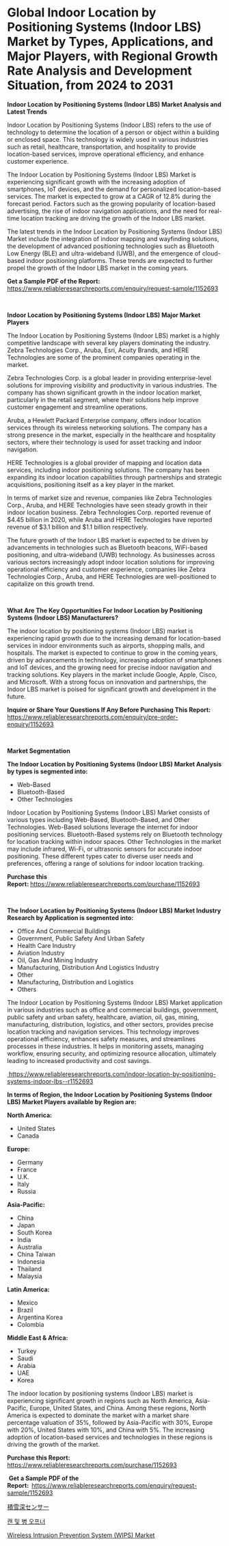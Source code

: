 <p><h1>Global Indoor Location by Positioning Systems (Indoor LBS) Market by Types, Applications, and Major Players, with Regional Growth Rate Analysis and Development Situation, from 2024 to 2031</h1></p><p><strong>Indoor Location by Positioning Systems (Indoor LBS) Market Analysis and Latest Trends</strong></p>
<p><p>Indoor Location by Positioning Systems (Indoor LBS) refers to the use of technology to determine the location of a person or object within a building or enclosed space. This technology is widely used in various industries such as retail, healthcare, transportation, and hospitality to provide location-based services, improve operational efficiency, and enhance customer experience.</p><p>The Indoor Location by Positioning Systems (Indoor LBS) Market is experiencing significant growth with the increasing adoption of smartphones, IoT devices, and the demand for personalized location-based services. The market is expected to grow at a CAGR of 12.8% during the forecast period. Factors such as the growing popularity of location-based advertising, the rise of indoor navigation applications, and the need for real-time location tracking are driving the growth of the Indoor LBS market.</p><p>The latest trends in the Indoor Location by Positioning Systems (Indoor LBS) Market include the integration of indoor mapping and wayfinding solutions, the development of advanced positioning technologies such as Bluetooth Low Energy (BLE) and ultra-wideband (UWB), and the emergence of cloud-based indoor positioning platforms. These trends are expected to further propel the growth of the Indoor LBS market in the coming years.</p></p>
<p><strong>Get a Sample PDF of the Report:&nbsp;</strong> <a href="https://www.reliableresearchreports.com/enquiry/request-sample/1152693">https://www.reliableresearchreports.com/enquiry/request-sample/1152693</a></p>
<p>&nbsp;</p>
<p><strong>Indoor Location by Positioning Systems (Indoor LBS) Major Market Players</strong></p>
<p><p>The Indoor Location by Positioning Systems (Indoor LBS) market is a highly competitive landscape with several key players dominating the industry. Zebra Technologies Corp., Aruba, Esri, Acuity Brands, and HERE Technologies are some of the prominent companies operating in the market.</p><p>Zebra Technologies Corp. is a global leader in providing enterprise-level solutions for improving visibility and productivity in various industries. The company has shown significant growth in the indoor location market, particularly in the retail segment, where their solutions help improve customer engagement and streamline operations.</p><p>Aruba, a Hewlett Packard Enterprise company, offers indoor location services through its wireless networking solutions. The company has a strong presence in the market, especially in the healthcare and hospitality sectors, where their technology is used for asset tracking and indoor navigation.</p><p>HERE Technologies is a global provider of mapping and location data services, including indoor positioning solutions. The company has been expanding its indoor location capabilities through partnerships and strategic acquisitions, positioning itself as a key player in the market.</p><p>In terms of market size and revenue, companies like Zebra Technologies Corp., Aruba, and HERE Technologies have seen steady growth in their indoor location business. Zebra Technologies Corp. reported revenue of $4.45 billion in 2020, while Aruba and HERE Technologies have reported revenue of $3.1 billion and $1.1 billion respectively.</p><p>The future growth of the Indoor LBS market is expected to be driven by advancements in technologies such as Bluetooth beacons, WiFi-based positioning, and ultra-wideband (UWB) technology. As businesses across various sectors increasingly adopt indoor location solutions for improving operational efficiency and customer experience, companies like Zebra Technologies Corp., Aruba, and HERE Technologies are well-positioned to capitalize on this growth trend.</p></p>
<p>&nbsp;</p>
<p><strong>What Are The Key Opportunities For Indoor Location by Positioning Systems (Indoor LBS) Manufacturers?</strong></p>
<p><p>The indoor location by positioning systems (Indoor LBS) market is experiencing rapid growth due to the increasing demand for location-based services in indoor environments such as airports, shopping malls, and hospitals. The market is expected to continue to grow in the coming years, driven by advancements in technology, increasing adoption of smartphones and IoT devices, and the growing need for precise indoor navigation and tracking solutions. Key players in the market include Google, Apple, Cisco, and Microsoft. With a strong focus on innovation and partnerships, the Indoor LBS market is poised for significant growth and development in the future.</p></p>
<p><strong>Inquire or Share Your Questions If Any Before Purchasing This Report:</strong> <a href="https://www.reliableresearchreports.com/enquiry/pre-order-enquiry/1152693">https://www.reliableresearchreports.com/enquiry/pre-order-enquiry/1152693</a></p>
<p>&nbsp;</p>
<p><strong>Market Segmentation</strong></p>
<p><strong>The Indoor Location by Positioning Systems (Indoor LBS) Market Analysis by types is segmented into:</strong></p>
<p><ul><li>Web-Based</li><li>Bluetooth-Based</li><li>Other Technologies</li></ul></p>
<p><p>Indoor Location by Positioning Systems (Indoor LBS) Market consists of various types including Web-Based, Bluetooth-Based, and Other Technologies. Web-Based solutions leverage the internet for indoor positioning services. Bluetooth-Based systems rely on Bluetooth technology for location tracking within indoor spaces. Other Technologies in the market may include infrared, Wi-Fi, or ultrasonic sensors for accurate indoor positioning. These different types cater to diverse user needs and preferences, offering a range of solutions for indoor location tracking.</p></p>
<p><strong>Purchase this Report:&nbsp;</strong><a href="https://www.reliableresearchreports.com/purchase/1152693">https://www.reliableresearchreports.com/purchase/1152693</a></p>
<p>&nbsp;</p>
<p><strong>The Indoor Location by Positioning Systems (Indoor LBS) Market Industry Research by Application is segmented into:</strong></p>
<p><ul><li>Office And Commercial Buildings</li><li>Government, Public Safety And Urban Safety</li><li>Health Care Industry</li><li>Aviation Industry</li><li>Oil, Gas And Mining Industry</li><li>Manufacturing, Distribution And Logistics Industry</li><li>Other</li><li>Manufacturing, Distribution and Logistics</li><li>Others</li></ul></p>
<p><p>The Indoor Location by Positioning Systems (Indoor LBS) Market application in various industries such as office and commercial buildings, government, public safety and urban safety, healthcare, aviation, oil, gas, mining, manufacturing, distribution, logistics, and other sectors, provides precise location tracking and navigation services. This technology improves operational efficiency, enhances safety measures, and streamlines processes in these industries. It helps in monitoring assets, managing workflow, ensuring security, and optimizing resource allocation, ultimately leading to increased productivity and cost savings.</p></p>
<p><a href="https://www.reliableresearchreports.com/indoor-location-by-positioning-systems-indoor-lbs--r1152693">&nbsp;https://www.reliableresearchreports.com/indoor-location-by-positioning-systems-indoor-lbs--r1152693</a></p>
<p><strong>In terms of Region, the Indoor Location by Positioning Systems (Indoor LBS) Market Players available by Region are:</strong></p>
<p>
    <p> <strong> North America: </strong>
        <ul>
            <li>United States</li>
            <li>Canada</li>
        </ul>
        </p> 
    <p> <strong> Europe: </strong>
        <ul>
            <li>Germany</li>
            <li>France</li>
            <li>U.K.</li>
            <li>Italy</li>
            <li>Russia</li>
        </ul>
        </p> 
    <p> <strong> Asia-Pacific: </strong>
        <ul>
            <li>China</li>
            <li>Japan</li>
            <li>South Korea</li>
            <li>India</li>
            <li>Australia</li>
            <li>China Taiwan</li>
            <li>Indonesia</li>
            <li>Thailand</li>
            <li>Malaysia</li>
        </ul>
        </p> 
    <p> <strong> Latin America: </strong>
        <ul>
            <li>Mexico</li>
            <li>Brazil</li>
            <li>Argentina Korea</li>
            <li>Colombia</li>
        </ul>
        </p> 
    <p> <strong> Middle East & Africa: </strong>
        <ul>
            <li>Turkey</li>
            <li>Saudi</li>
            <li>Arabia</li>
            <li>UAE</li>
            <li>Korea</li>
        </ul>
    </p>
    </p>
<p><p>The indoor location by positioning systems (Indoor LBS) market is experiencing significant growth in regions such as North America, Asia-Pacific, Europe, United States, and China. Among these regions, North America is expected to dominate the market with a market share percentage valuation of 35%, followed by Asia-Pacific with 30%, Europe with 20%, United States with 10%, and China with 5%. The increasing adoption of location-based services and technologies in these regions is driving the growth of the market.</p></p>
<p><strong>Purchase this Report: </strong><a href="https://www.reliableresearchreports.com/purchase/1152693">https://www.reliableresearchreports.com/purchase/1152693</a></p>
<p>&nbsp;<strong>Get a Sample PDF of the Report:&nbsp;&nbsp;</strong><a href="https://www.reliableresearchreports.com/enquiry/request-sample/1152693">https://www.reliableresearchreports.com/enquiry/request-sample/1152693</a></p>
<p><strong></strong></p>
<p><p><a href="https://medium.com/@jackparker654/%E9%9B%AA%E6%B7%B1%E5%BA%A6%E3%82%BB%E3%83%B3%E3%82%B5%E3%83%BC%E5%B8%82%E5%A0%B4%E3%81%AE%E6%8C%87%E6%A8%99%E3%81%AE%E3%83%87%E3%82%B3%E3%83%BC%E3%83%87%E3%82%A3%E3%83%B3%E3%82%B0-%E5%B8%82%E5%A0%B4%E3%82%B7%E3%82%A7%E3%82%A2-%E3%83%88%E3%83%AC%E3%83%B3%E3%83%89-%E6%88%90%E9%95%B7%E3%83%91%E3%82%BF%E3%83%BC%E3%83%B3-3861bfe79235">積雪深センサー</a></p><p><a href="https://github.com/idcefvhkdut6/Market-Research-Report-List-1/blob/main/743097018749.md">캔 및 병 오프너</a></p><p><a href="https://github.com/GroverBarry/Market-Research-Report-List-4/blob/main/wireless-intrusion-prevention-system-wips-market.md">Wireless Intrusion Prevention System (WIPS) Market</a></p></p>